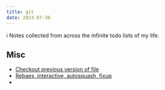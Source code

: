 ```yaml
---
title: git
date: 2023-07-30
---
```


<p
  class="bg-gray-100 p-6 text-gray-800 border-gray-800 border-0 border-l-4"
>
  ℹ️ Notes collected from across the infinite todo lists of my life.
</p>

## Misc

- [Checkout previous version of file](https://blog.gitmonitor.com/checkout-an-old-version-of-a-file-in-git-23d3a0ff5ce2)
- [Rebaes, interactive, autosquash, fixup](https://thoughtbot.com/blog/autosquashing-git-commits)
-
